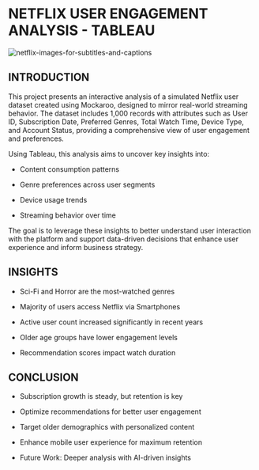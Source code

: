 # NETFLIX USER ENGAGEMENT ANALYSIS - TABLEAU
![netflix-images-for-subtitles-and-captions](https://github.com/user-attachments/assets/04e3807f-52ae-4686-a354-916e4c6a682f)

## INTRODUCTION

This project presents an interactive analysis of a simulated Netflix user dataset created using Mockaroo, designed to mirror real-world streaming behavior. The dataset includes 1,000 records with attributes such as User ID, Subscription Date, Preferred Genres, Total Watch Time, Device Type, and Account Status, providing a comprehensive view of user engagement and preferences.

Using Tableau, this analysis aims to uncover key insights into:

* Content consumption patterns

* Genre preferences across user segments

* Device usage trends

* Streaming behavior over time

The goal is to leverage these insights to better understand user interaction with the platform and support data-driven decisions that enhance user experience and inform business strategy.

## INSIGHTS

* Sci-Fi and Horror are the most-watched genres

* Majority of users access Netflix via Smartphones

* Active user count increased significantly in recent years

* Older age groups have lower engagement levels

* Recommendation scores impact watch duration

## CONCLUSION

* Subscription growth is steady, but retention is key

* Optimize recommendations for better user engagement

* Target older demographics with personalized content

* Enhance mobile user experience for maximum retention

* Future Work: Deeper analysis with AI-driven insights
